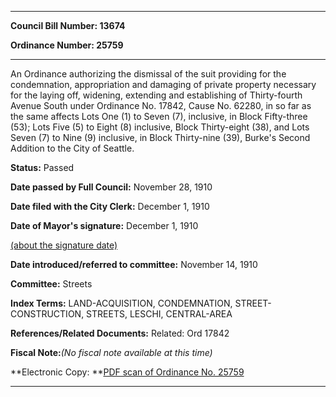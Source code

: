 

********

**Council Bill Number: 13674**
   
**Ordinance Number: 25759**
********

 An Ordinance authorizing the dismissal of the suit providing for the condemnation, appropriation and damaging of private property necessary for the laying off, widening, extending and establishing of Thirty-fourth Avenue South under Ordinance No. 17842, Cause No. 62280, in so far as the same affects Lots One (1) to Seven (7), inclusive, in Block Fifty-three (53); Lots Five (5) to Eight (8) inclusive, Block Thirty-eight (38), and Lots Seven (7) to Nine (9) inclusive, in Block Thirty-nine (39), Burke's Second Addition to the City of Seattle.

**Status:** Passed
   
**Date passed by Full Council:** November 28, 1910
   
**Date filed with the City Clerk:** December 1, 1910
   
**Date of Mayor's signature:** December 1, 1910
   
[(about the signature date)](/~public/approvaldate.htm)
   
   
   
**Date introduced/referred to committee:** November 14, 1910
   
**Committee:** Streets
   
   
**Index Terms:** LAND-ACQUISITION, CONDEMNATION, STREET-CONSTRUCTION, STREETS, LESCHI, CENTRAL-AREA

**References/Related Documents:** Related: Ord 17842

**Fiscal Note:**_(No fiscal note available at this time)_

**Electronic Copy: **[PDF scan of Ordinance No. 25759](/~archives/Ordinances/Ord_25759.pdf)

********

